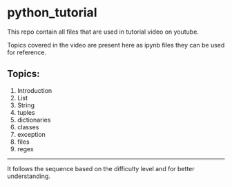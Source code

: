 # python_tutorial
This repo contain all files that are used in tutorial video on youtube.

Topics covered in the video are present here as ipynb files they can be used for reference.

Topics:
-------------------------

1. Introduction
2. List
3. String
4. tuples
5. dictionaries
6. classes
7. exception
8. files
9. regex

---------------------------------

It follows the sequence based on the difficulty level and for better understanding.


